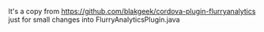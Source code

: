 It's a copy from https://github.com/blakgeek/cordova-plugin-flurryanalytics just for small changes into FlurryAnalyticsPlugin.java



